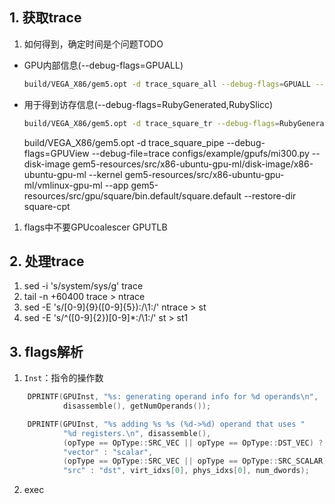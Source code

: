## 1. 获取trace

1. 如何得到，确定时间是个问题TODO
- GPU内部信息(--debug-flags=GPUALL)
   ```bash
   build/VEGA_X86/gem5.opt -d trace_square_all --debug-flags=GPUALL --debug-start=10852362985000 --debug-file=trace configs/example/gpufs/mi300.py -m 288622406500 --disk-image gem5-resources/src/x86-ubuntu-gpu-ml/disk-image/x86-ubuntu-gpu-ml --kernel gem5-resources/src/x86-ubuntu-gpu-ml/vmlinux-gpu-ml --app gem5-resources/src/gpu/square/bin.default/square.default --restore-dir square-cpt
   ```
- 用于得到访存信息(--debug-flags=RubyGenerated,RubySlicc)
    ```bash
    build/VEGA_X86/gem5.opt -d trace_square_tr --debug-flags=RubyGenerated,RubySlicc --debug-start=10852362985000 --debug-file=trace configs/example/gpufs/mi300.py -m 288622406500 --disk-image gem5-resources/src/x86-ubuntu-gpu-ml/disk-image/x86-ubuntu-gpu-ml --kernel gem5-resources/src/x86-ubuntu-gpu-ml/vmlinux-gpu-ml --app gem5-resources/src/gpu/square/bin.default/square.default --restore-dir square-cpt
    ```

   build/VEGA_X86/gem5.opt -d trace_square_pipe --debug-flags=GPUView --debug-file=trace configs/example/gpufs/mi300.py --disk-image gem5-resources/src/x86-ubuntu-gpu-ml/disk-image/x86-ubuntu-gpu-ml --kernel gem5-resources/src/x86-ubuntu-gpu-ml/vmlinux-gpu-ml --app gem5-resources/src/gpu/square/bin.default/square.default --restore-dir square-cpt


1. flags中不要GPUcoalescer GPUTLB
   
## 2. 处理trace

1.  sed -i 's/system/sys/g' trace
2.  tail -n +60400 trace > ntrace
3.  sed -E 's/[0-9]{9}([0-9]{5}):/\1:/' ntrace > st
4.  sed -E 's/^([0-9]{2})[0-9]*:/\1:/' st > st1


## 3. flags解析

1. `Inst`：指令的操作数
```C
    DPRINTF(GPUInst, "%s: generating operand info for %d operands\n",
            disassemble(), getNumOperands());

    DPRINTF(GPUInst, "%s adding %s %s (%d->%d) operand that uses "
            "%d registers.\n", disassemble(),
            (opType == OpType::SRC_VEC || opType == OpType::DST_VEC) ?
            "vector" : "scalar",
            (opType == OpType::SRC_VEC || opType == OpType::SRC_SCALAR) ?
            "src" : "dst", virt_idxs[0], phys_idxs[0], num_dwords);

```

2. exec
